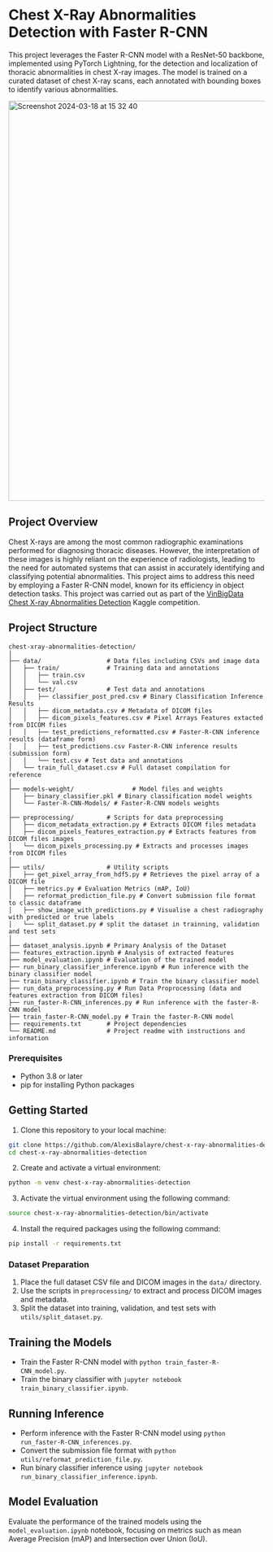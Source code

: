 # Chest X-Ray Abnormalities Detection with Faster R-CNN

This project leverages the Faster R-CNN model with a ResNet-50 backbone, implemented using PyTorch Lightning, for the detection and localization of thoracic abnormalities in chest X-ray images. The model is trained on a curated dataset of chest X-ray scans, each annotated with bounding boxes to identify various abnormalities. 

<img width="787" alt="Screenshot 2024-03-18 at 15 32 40" src="https://github.com/AlexisBalayre/chest-x-ray-abnormalities-detection/assets/60859013/5017febb-eeda-4f96-b875-523fa616853e">

## Project Overview

Chest X-rays are among the most common radiographic examinations performed for diagnosing thoracic diseases. However, the interpretation of these images is highly reliant on the experience of radiologists, leading to the need for automated systems that can assist in accurately identifying and classifying potential abnormalities. This project aims to address this need by employing a Faster R-CNN model, known for its efficiency in object detection tasks. This project was carried out as part of the [VinBigData Chest X-ray Abnormalities Detection](https://www.kaggle.com/competitions/vinbigdata-chest-xray-abnormalities-detection) Kaggle competition.
## Project Structure

```
chest-xray-abnormalities-detection/
│
├── data/                  # Data files including CSVs and image data
│   ├── train/             # Training data and annotations
│   │   ├── train.csv
│   │   └── val.csv
│   ├── test/              # Test data and annotations
│   │   ├── classifier_post_pred.csv # Binary Classification Inference Results
│   │   ├── dicom_metadata.csv # Metadata of DICOM files
│   │   ├── dicom_pixels_features.csv # Pixel Arrays Features extacted from DICOM files
│   │   ├── test_predictions_reformatted.csv # Faster-R-CNN inference results (dataframe form)
│   │   ├── test_predictions.csv Faster-R-CNN inference results (submission form)
│   │   └── test.csv # Test data and annotations
│   └── train_full_dataset.csv # Full dataset compilation for reference
│
├── models-weight/                # Model files and weights
│   ├── binary_classifier.pkl # Binary classification model weights
│   └── Faster-R-CNN-Models/ # Faster-R-CNN models weights
│
├── preprocessing/         # Scripts for data preprocessing
│   ├── dicom_metadata_extraction.py # Extracts DICOM files metadata
│   ├── dicom_pixels_features_extraction.py # Extracts features from DICOM files images
│   └── dicom_pixels_processing.py # Extracts and processes images from DICOM files
│
├── utils/                 # Utility scripts
│   ├── get_pixel_array_from_hdf5.py # Retrieves the pixel array of a DICOM file
│   ├── metrics.py # Evaluation Metrics (mAP, IoU)
│   ├── reformat_prediction_file.py # Convert submission file format to classic dataframe
│   ├── show_image_with_predictions.py # Visualise a chest radiography with predicted or true labels
│   └── split_dataset.py # split the dataset in trainning, validation and test sets
│
├── dataset_analysis.ipynb # Primary Analysis of the Dataset
├── features_extraction.ipynb # Analysis of extracted features
├── model_evaluation.ipynb # Evaluation of the trained model
├── run_binary_classifier_inference.ipynb # Run inference with the binary classifier model
├── train_binary_classifier.ipynb # Train the binary classifier model
├── run_data_preprocessing.py # Run Data Proprocessing (data and features extraction from DICOM files)
├── run_faster-R-CNN_inferences.py # Run inference with the faster-R-CNN model
├── train_faster-R-CNN_model.py # Train the faster-R-CNN model
├── requirements.txt       # Project dependencies
└── README.md              # Project readme with instructions and information

```

### Prerequisites

- Python 3.8 or later
- pip for installing Python packages

## Getting Started

1. Clone this repository to your local machine:

```bash
git clone https://github.com/AlexisBalayre/chest-x-ray-abnormalities-detection
cd chest-x-ray-abnormalities-detection
```

2. Create and activate a virtual environment:

```bash
python -m venv chest-x-ray-abnormalities-detection
```

3. Activate the virtual environment using the following command:

```bash
source chest-x-ray-abnormalities-detection/bin/activate
```

4. Install the required packages using the following command:

```bash
pip install -r requirements.txt
```

### Dataset Preparation

1. Place the full dataset CSV file and DICOM images in the `data/` directory.
2. Use the scripts in `preprocessing/` to extract and process DICOM images and metadata.
3. Split the dataset into training, validation, and test sets with `utils/split_dataset.py`.

## Training the Models

- Train the Faster R-CNN model with `python train_faster-R-CNN_model.py`.
- Train the binary classifier with `jupyter notebook train_binary_classifier.ipynb`.

## Running Inference

- Perform inference with the Faster R-CNN model using `python run_faster-R-CNN_inferences.py`.
- Convert the submission file format with `python utils/reformat_prediction_file.py`.
- Run binary classifier inference using `jupyter notebook run_binary_classifier_inference.ipynb`.

## Model Evaluation

Evaluate the performance of the trained models using the `model_evaluation.ipynb` notebook, focusing on metrics such as mean Average Precision (mAP) and Intersection over Union (IoU).
